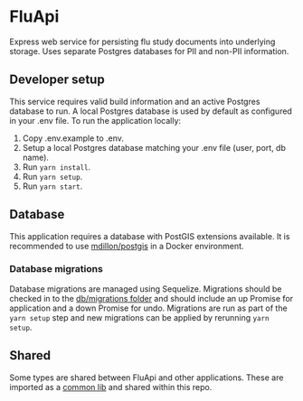 # FluApi

Express web service for persisting flu study documents into underlying storage. Uses separate Postgres databases for PII and non-PII information.

## Developer setup

This service requires valid build information and an active Postgres database to run. A local Postgres database is used by default as configured in your .env file. To run the application locally:

1. Copy .env.example to .env.
2. Setup a local Postgres database matching your .env file (user, port, db name).
3. Run `yarn install`.
4. Run `yarn setup`.
5. Run `yarn start`. 

## Database

This application requires a database with PostGIS extensions available. It is recommended to use [mdillon/postgis](https://hub.docker.com/r/mdillon/postgis/) in a Docker environment.

### Database migrations

Database migrations are managed using Sequelize. Migrations should be checked in to the [db/migrations folder](https://github.com/AudereNow/audere/tree/master/FluApi/db/migrations) and should include an up Promise for application and a down Promise for undo. Migrations are run as part of the `yarn setup` step and new migrations can be applied by rerunning `yarn setup`.

## Shared

Some types are shared between FluApi and other applications. These are imported as a [common lib](https://github.com/AudereNow/audere/tree/master/lib) and shared within this repo.
